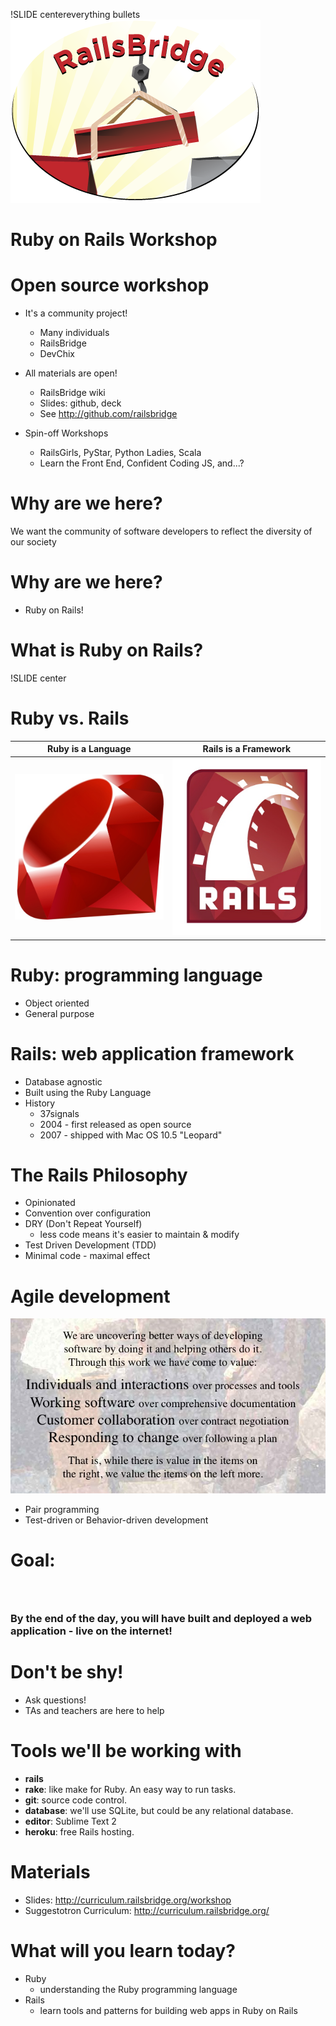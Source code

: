!SLIDE centereverything bullets
![Railsbridge](img/railsbridge_logo.png)

# Ruby on Rails Workshop

<!SLIDE bullets>

# Open source workshop

- It's a community project!

  - Many individuals
  - RailsBridge
  - DevChix

- All materials are open!

  - RailsBridge wiki
  - Slides: github, deck
  - See <http://github.com/railsbridge>

- Spin-off Workshops
  - RailsGirls, PyStar, Python Ladies, Scala
  - Learn the Front End, Confident Coding JS, and...?

<!SLIDE bullets>

# Why are we here?

We want the community of software developers to reflect the diversity of our society

<!SLIDE bullets>

# Why are we here?

- Ruby on Rails!

<!SLIDE bullets>

# What is Ruby on Rails?

!SLIDE center

# Ruby vs. Rails

| Ruby is a Language                                   | Rails is a Framework                                   |
| ---------------------------------------------------- | ------------------------------------------------------ |
| <img src="img/ruby-logo.jpg" alt="Ruby" width="250"> | <img src="img/rails_logo.jpg" alt="Rails" width="250"> |

<!SLIDE bullets>

# Ruby: programming language

- Object oriented
- General purpose

<!SLIDE bullets>

# Rails: web application framework

- Database agnostic
- Built using the Ruby Language
- History
  - 37signals
  - 2004 - first released as open source
  - 2007 - shipped with Mac OS 10.5 "Leopard"

<!SLIDE bullets>

# The Rails Philosophy

- Opinionated
- Convention over configuration
- DRY (Don't Repeat Yourself)
  - less code means it's easier to maintain & modify
- Test Driven Development (TDD)
- Minimal code - maximal effect

<!SLIDE bullets>

# Agile development

![Agile Manifesto](img/agile.jpg)

- Pair programming
- Test-driven or Behavior-driven development

<!SLIDE bullets>

# Goal:

### &nbsp;

### By the end of the day, you will have built and deployed a web application - live on the internet!

<!SLIDE bullets>

# Don't be shy!

- Ask questions!
- TAs and teachers are here to help

<!SLIDE bullets>

# Tools we'll be working with

- **rails**
- **rake**: like make for Ruby. An easy way to run tasks.
- **git**: source code control.
- **database**: we'll use SQLite, but could be any relational database.
- **editor**: Sublime Text 2
- **heroku**: free Rails hosting.

<!SLIDE bullets>

# Materials

- Slides: <http://curriculum.railsbridge.org/workshop>
- Suggestotron Curriculum: <http://curriculum.railsbridge.org/>

<!SLIDE bullets>

# What will you learn today?

- Ruby
  - understanding the Ruby programming language
- Rails
  - learn tools and patterns for building web apps in Ruby on Rails
